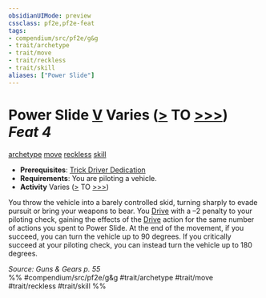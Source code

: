 ```yaml
---
obsidianUIMode: preview
cssclass: pf2e,pf2e-feat
tags:
- compendium/src/pf2e/g&g
- trait/archetype
- trait/move
- trait/reckless
- trait/skill
aliases: ["Power Slide"]
---
```

# Power Slide  [V](rules/core-rulebook/chapter-9-playing-the-game.md#Actions "Varies") Varies ([>](rules/core-rulebook/chapter-9-playing-the-game.md#Actions "Single Action") TO [>>>](rules/core-rulebook/chapter-9-playing-the-game.md#Actions "Three-Action")) *Feat 4*  
[archetype](rules/traits/archetype.md "Archetype Feat Trait")  [move](rules/traits/move.md "Move Combat Trait")  [reckless](rules/traits/reckless-gmg.md "Reckless Action & Ability Trait")  [skill](rules/traits/skill.md "Skill Feat Trait")  

- **Prerequisites**: [Trick Driver Dedication](compendium/feats/trick-driver-dedication-g-g.md)
- **Requirements**: You are piloting a vehicle.
- **Activity** Varies ([>](rules/core-rulebook/chapter-9-playing-the-game.md#Actions "Single Action") TO [>>>](rules/core-rulebook/chapter-9-playing-the-game.md#Actions "Three-Action"))

You throw the vehicle into a barely controlled skid, turning sharply to evade pursuit or bring your weapons to bear. You [Drive](rules/actions/drive-gmg.md) with a –2 penalty to your piloting check, gaining the effects of the [Drive](rules/actions/drive-gmg.md) action for the same number of actions you spent to Power Slide. At the end of the movement, if you succeed, you can turn the vehicle up to 90 degrees. If you critically succeed at your piloting check, you can instead turn the vehicle up to 180 degrees.

*Source: Guns & Gears p. 55*  
%% #compendium/src/pf2e/g&g #trait/archetype #trait/move #trait/reckless #trait/skill %%